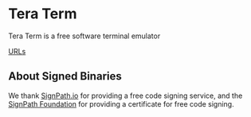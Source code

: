 ﻿# Tera Term

Tera Term is a free software terminal emulator

[URLs](https://github.com/TeraTermProject/teraterm/wiki/Urls)

## About Signed Binaries

We thank [SignPath.io](https://signpath.io) for providing a free code signing service, and the [SignPath Foundation](https://signpath.org/) for providing a certificate for free code signing.

